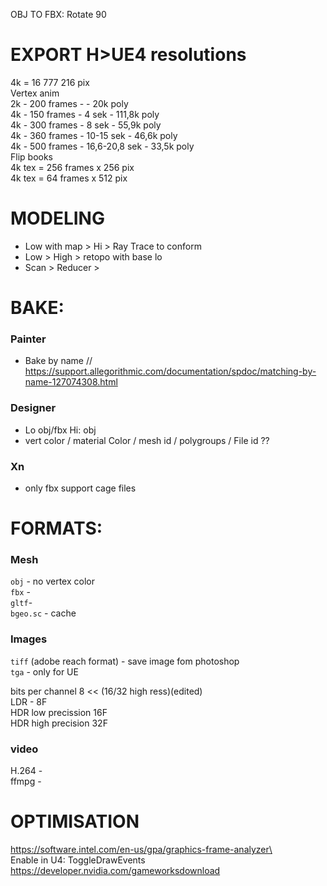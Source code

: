 OBJ TO FBX: Rotate 90

# EXPORT H>UE4 resolutions
4k = 16 777 216 pix  
Vertex anim   
2k - 200 frames -        - 20k poly  
4k - 150 frames - 4 sek - 111,8k poly  
4k - 300 frames - 8 sek - 55,9k poly  
4k - 360 frames - 10-15 sek - 46,6k poly  
4k - 500 frames - 16,6-20,8 sek - 33,5k poly  
Flip books  
4k tex = 256 frames x 256 pix  
4k tex =  64 frames x 512 pix  

# MODELING
- Low with map > Hi > Ray Trace to conform 
- Low > High > retopo with base lo
- Scan > Reducer > 

# BAKE:
### Painter 
- Bake by name // https://support.allegorithmic.com/documentation/spdoc/matching-by-name-127074308.html  
### Designer
- Lo obj/fbx  Hi: obj
- vert color / material Color /  mesh id / polygroups  / File id ??  
### Xn
- only fbx support cage files
# FORMATS:   
### Mesh  
`obj` - no vertex color  
`fbx` -  
`gltf`-   
`bgeo.sc` - cache  
  
### Images   
`tiff` (adobe reach format) - save image fom photoshop  
`tga` - only for UE  

bits per channel 8 << (16/32 high ress)(edited)  
LDR - 8F  
HDR low precission 16F   
HDR high precision 32F  

### video
H.264 -  
ffmpg -  

# OPTIMISATION

https://software.intel.com/en-us/gpa/graphics-frame-analyzer\  
Enable in U4: ToggleDrawEvents  
https://developer.nvidia.com/gameworksdownload  
